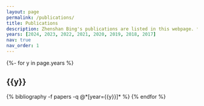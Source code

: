 ```yaml
---
layout: page
permalink: /publications/
title: Publications
description: Zhenshan Bing's publications are listed in this webpage. * indicates the corresponding author and # indicates equal contributions.
years: [2024, 2023, 2022, 2021, 2020, 2019, 2018, 2017]
nav: true
nav_order: 1
---
```

<!-- _pages/publications.md -->
<div class="publications">

{%- for y in page.years %}
  <h2 class="year">{{y}}</h2>
  {% bibliography -f papers -q @*[year={{y}}]* %}
{% endfor %}

</div>
